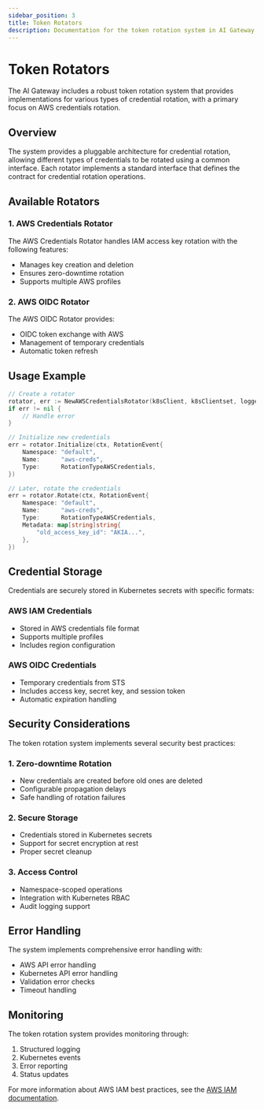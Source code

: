 ```yaml
---
sidebar_position: 3
title: Token Rotators
description: Documentation for the token rotation system in AI Gateway
---
```


# Token Rotators

The AI Gateway includes a robust token rotation system that provides implementations for various types of credential rotation, with a primary focus on AWS credentials rotation.

## Overview

The system provides a pluggable architecture for credential rotation, allowing different types of credentials to be rotated using a common interface. Each rotator implements a standard interface that defines the contract for credential rotation operations.

## Available Rotators

### 1. AWS Credentials Rotator

The AWS Credentials Rotator handles IAM access key rotation with the following features:
- Manages key creation and deletion
- Ensures zero-downtime rotation
- Supports multiple AWS profiles

### 2. AWS OIDC Rotator

The AWS OIDC Rotator provides:
- OIDC token exchange with AWS
- Management of temporary credentials
- Automatic token refresh

## Usage Example

```go
// Create a rotator
rotator, err := NewAWSCredentialsRotator(k8sClient, k8sClientset, logger)
if err != nil {
    // Handle error
}

// Initialize new credentials
err = rotator.Initialize(ctx, RotationEvent{
    Namespace: "default",
    Name:      "aws-creds",
    Type:      RotationTypeAWSCredentials,
})

// Later, rotate the credentials
err = rotator.Rotate(ctx, RotationEvent{
    Namespace: "default",
    Name:      "aws-creds",
    Type:      RotationTypeAWSCredentials,
    Metadata: map[string]string{
        "old_access_key_id": "AKIA...",
    },
})
```

## Credential Storage

Credentials are securely stored in Kubernetes secrets with specific formats:

### AWS IAM Credentials
- Stored in AWS credentials file format
- Supports multiple profiles
- Includes region configuration

### AWS OIDC Credentials
- Temporary credentials from STS
- Includes access key, secret key, and session token
- Automatic expiration handling

## Security Considerations

The token rotation system implements several security best practices:

### 1. Zero-downtime Rotation
- New credentials are created before old ones are deleted
- Configurable propagation delays
- Safe handling of rotation failures

### 2. Secure Storage
- Credentials stored in Kubernetes secrets
- Support for secret encryption at rest
- Proper secret cleanup

### 3. Access Control
- Namespace-scoped operations
- Integration with Kubernetes RBAC
- Audit logging support

## Error Handling

The system implements comprehensive error handling with:
- AWS API error handling
- Kubernetes API error handling
- Validation error checks
- Timeout handling

## Monitoring

The token rotation system provides monitoring through:
1. Structured logging
2. Kubernetes events
3. Error reporting
4. Status updates

For more information about AWS IAM best practices, see the [AWS IAM documentation](https://docs.aws.amazon.com/IAM/latest/UserGuide/best-practices.html).
